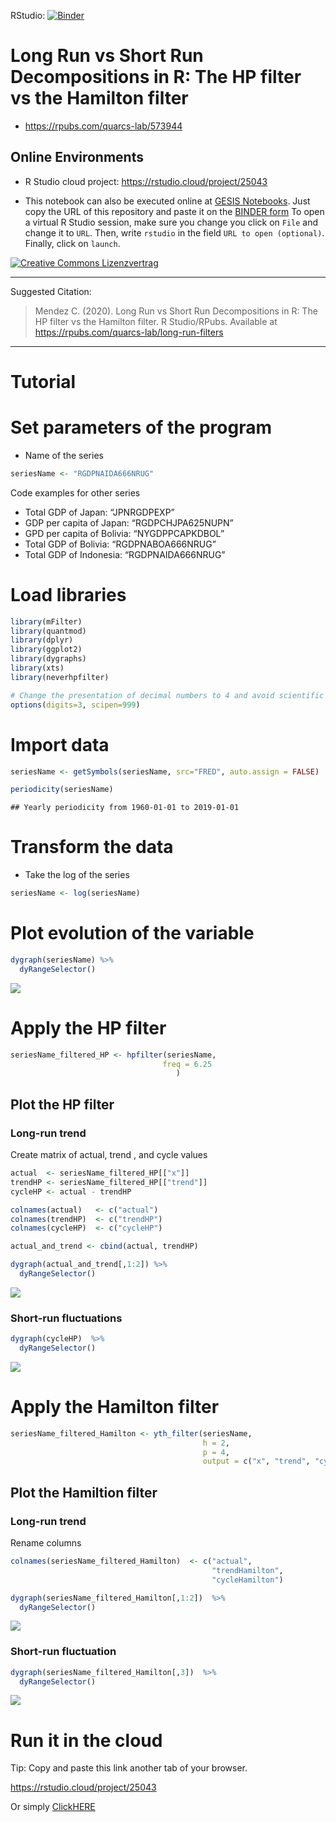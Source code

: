 RStudio: [![Binder](https://mybinder.org/badge_logo.svg)](https://mybinder.org/v2/gh/quarcs-lab/tutorial-long-run-filters/HEAD?urlpath=rstudio)

# Long Run vs Short Run Decompositions in R:  The HP filter vs the Hamilton filter

- https://rpubs.com/quarcs-lab/573944

## Online Environments

- R Studio cloud project: https://rstudio.cloud/project/25043

- This notebook can also be executed online at [GESIS Notebooks](https://notebooks.gesis.org). Just copy the URL of this repository and paste it on the [BINDER form](https://notebooks.gesis.org/binder/) To open a virtual R Studio session, make sure you change you click on `File` and change it to `URL`. Then, write `rstudio` in the field `URL to open (optional)`. Finally, click on `launch`.  


[![Creative Commons Lizenzvertrag](https://i.creativecommons.org/l/by-sa/4.0/88x31.png)](http://creativecommons.org/licenses/by-sa/4.0/)

---

Suggested Citation:

> Mendez C. (2020). Long Run vs Short Run Decompositions in R: The HP
> filter vs the Hamilton filter. R Studio/RPubs. Available at
> <https://rpubs.com/quarcs-lab/long-run-filters>

---

# Tutorial

# Set parameters of the program

  - Name of the series

<!-- end list -->

``` r
seriesName <- "RGDPNAIDA666NRUG"
```

Code examples for other series

  - Total GDP of Japan: “JPNRGDPEXP”
  - GDP per capita of Japan: “RGDPCHJPA625NUPN”
  - GPD per capita of Bolivia: “NYGDPPCAPKDBOL”
  - Total GDP of Bolivia: “RGDPNABOA666NRUG”
  - Total GDP of Indonesia: “RGDPNAIDA666NRUG”

# Load libraries

``` r
library(mFilter)
library(quantmod)
library(dplyr)
library(ggplot2)
library(dygraphs)
library(xts)
library(neverhpfilter)

# Change the presentation of decimal numbers to 4 and avoid scientific notation
options(digits=3, scipen=999)
```

# Import data

``` r
seriesName <- getSymbols(seriesName, src="FRED", auto.assign = FALSE)
```

``` r
periodicity(seriesName)
```

    ## Yearly periodicity from 1960-01-01 to 2019-01-01

# Transform the data

  - Take the log of the series

<!-- end list -->

``` r
seriesName <- log(seriesName)
```

# Plot evolution of the variable

``` r
dygraph(seriesName) %>%
  dyRangeSelector()
```

![](tutorial-long-run-filters_files/figure-gfm/unnamed-chunk-6-1.png)<!-- -->

# Apply the HP filter

``` r
seriesName_filtered_HP <- hpfilter(seriesName,
                                  freq = 6.25      
                                     )
```

## Plot the HP filter

### Long-run trend

Create matrix of actual, trend , and cycle values

``` r
actual  <- seriesName_filtered_HP[["x"]]
trendHP <- seriesName_filtered_HP[["trend"]]
cycleHP <- actual - trendHP

colnames(actual)   <- c("actual")
colnames(trendHP)  <- c("trendHP")
colnames(cycleHP)  <- c("cycleHP")

actual_and_trend <- cbind(actual, trendHP)
```

``` r
dygraph(actual_and_trend[,1:2]) %>%
  dyRangeSelector()
```

![](tutorial-long-run-filters_files/figure-gfm/unnamed-chunk-9-1.png)<!-- -->

### Short-run fluctuations

``` r
dygraph(cycleHP)  %>%
  dyRangeSelector()
```

![](tutorial-long-run-filters_files/figure-gfm/unnamed-chunk-10-1.png)<!-- -->

# Apply the Hamilton filter

``` r
seriesName_filtered_Hamilton <- yth_filter(seriesName,
                                           h = 2,
                                           p = 4,
                                           output = c("x", "trend", "cycle"))
```

## Plot the Hamiltion filter

### Long-run trend

Rename columns

``` r
colnames(seriesName_filtered_Hamilton)  <- c("actual",
                                             "trendHamilton",
                                             "cycleHamilton")
```

``` r
dygraph(seriesName_filtered_Hamilton[,1:2])  %>%
  dyRangeSelector()
```

![](tutorial-long-run-filters_files/figure-gfm/unnamed-chunk-13-1.png)<!-- -->

### Short-run fluctuation

``` r
dygraph(seriesName_filtered_Hamilton[,3])  %>%
  dyRangeSelector()
```

![](tutorial-long-run-filters_files/figure-gfm/unnamed-chunk-14-1.png)<!-- -->

# Run it in the cloud

Tip: Copy and paste this link another tab of your browser.

<https://rstudio.cloud/project/25043>

Or simply
<a href="https://rstudio.cloud/project/25043" target="_blank">ClickHERE</a>
